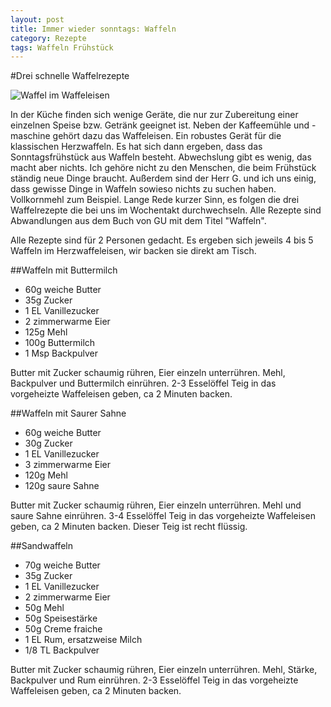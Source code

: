 ```yaml
---
layout: post
title: Immer wieder sonntags: Waffeln
category: Rezepte
tags: Waffeln Frühstück
---
```


#Drei schnelle Waffelrezepte


![Waffel im Waffeleisen](https://raw.githubusercontent.com/spinni/spinni.github.com/master/images/20150803-recipe-waffeln.jpg)

In der Küche finden sich wenige Geräte, die nur zur Zubereitung einer einzelnen Speise bzw. Getränk geeignet ist. Neben der Kaffeemühle und -maschine gehört dazu das Waffeleisen. Ein robustes Gerät für die klassischen Herzwaffeln. Es hat sich dann ergeben, dass das Sonntagsfrühstück aus Waffeln besteht. Abwechslung gibt es wenig, das macht aber nichts. Ich gehöre nicht zu den Menschen, die beim Frühstück ständig neue Dinge braucht. Außerdem sind der Herr G. und ich uns einig, dass gewisse Dinge in Waffeln sowieso nichts zu suchen haben. Vollkornmehl zum Beispiel. Lange Rede kurzer Sinn, es folgen die drei Waffelrezepte die bei uns im Wochentakt durchwechseln. Alle Rezepte sind Abwandlungen aus dem Buch von GU mit dem Titel "Waffeln".

Alle Rezepte sind für 2 Personen gedacht. Es ergeben sich jeweils 4 bis 5 Waffeln im Herzwaffeleisen, wir backen sie direkt am Tisch.

##Waffeln mit Buttermilch


- 60g weiche Butter
- 35g Zucker
- 1 EL Vanillezucker
- 2 zimmerwarme Eier
- 125g Mehl
- 100g Buttermilch
- 1 Msp Backpulver

Butter mit Zucker schaumig rühren, Eier einzeln unterrühren. Mehl, Backpulver und Buttermilch einrühren. 2-3 Esselöffel Teig in das vorgeheizte Waffeleisen geben, ca 2 Minuten backen.

##Waffeln mit Saurer Sahne

- 60g weiche Butter
- 30g Zucker
- 1 EL Vanillezucker
- 3 zimmerwarme Eier
- 120g Mehl
- 120g saure Sahne

Butter mit Zucker schaumig rühren, Eier einzeln unterrühren. Mehl und saure Sahne einrühren. 3-4 Esselöffel Teig in das vorgeheizte Waffeleisen geben, ca 2 Minuten backen. Dieser Teig ist recht flüssig.

##Sandwaffeln

- 70g weiche Butter
- 35g Zucker
- 1 EL Vanillezucker
- 2 zimmerwarme Eier
- 50g Mehl
- 50g Speisestärke
- 50g Creme fraiche
- 1 EL Rum, ersatzweise Milch
- 1/8 TL Backpulver

Butter mit Zucker schaumig rühren, Eier einzeln unterrühren. Mehl, Stärke, Backpulver und Rum einrühren. 2-3 Esselöffel Teig in das vorgeheizte Waffeleisen geben, ca 2 Minuten backen.
